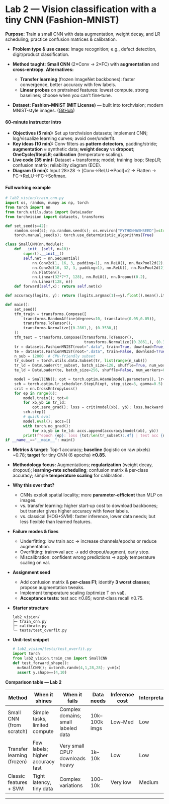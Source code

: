 # Lab 2 — Vision classification with a tiny CNN (Fashion‑MNIST)

**Purpose:** Train a small CNN with data augmentation, weight decay, and LR scheduling; practice confusion matrices & calibration.

* **Problem type & use cases:** Image recognition; e.g., defect detection, digit/product classification.

* **Method taught:** **Small CNN** (2×Conv → 2×FC) with **augmentation** and **cross‑entropy**.
  **Alternatives:**

  * **Transfer learning** (frozen ImageNet backbones): faster convergence, better accuracy with few labels.
  * **Linear probes** on pretrained features: lowest compute, strong baselines; choose when you can’t fine‑tune.

* **Dataset:** **Fashion‑MNIST (MIT License)** — built into torchvision; modern MNIST‑style images. ([GitHub][2])

#### 60‑minute instructor intro

* **Objectives (5 min):** Set up torchvision datasets; implement CNN; log/visualize learning curves; avoid over/underfit.
* **Key ideas (10 min):**
  Conv filters as **pattern detectors**, padding/stride; **augmentation** ≈ synthetic data; **weight decay** vs **dropout**; **OneCycle/StepLR**; **calibration** (temperature scaling).
* **Live code (35 min):** Dataset + transforms; model; training loop; StepLR; confusion matrix; reliability diagram (ECE).
* **Diagram (5 min):** Input 28×28 → \[Conv→ReLU→Pool]×2 → Flatten → FC→ReLU→FC→Softmax.

#### Full working example

```python
# lab2_vision/train_cnn.py
import os, random, numpy as np, torch
from torch import nn
from torch.utils.data import DataLoader
from torchvision import datasets, transforms

def set_seed(s=42):
    random.seed(s); np.random.seed(s); os.environ["PYTHONHASHSEED"]=str(s)
    torch.manual_seed(s); torch.use_deterministic_algorithms(True)

class SmallCNN(nn.Module):
    def __init__(self, n=10):
        super().__init__()
        self.net = nn.Sequential(
            nn.Conv2d(1, 16, 3, padding=1), nn.ReLU(), nn.MaxPool2d(2),
            nn.Conv2d(16, 32, 3, padding=1), nn.ReLU(), nn.MaxPool2d(2),
            nn.Flatten(),
            nn.Linear(32*7*7, 128), nn.ReLU(), nn.Dropout(0.2),
            nn.Linear(128, n))
    def forward(self,x): return self.net(x)

def accuracy(logits, y): return (logits.argmax(1)==y).float().mean().item()

def main():
    set_seed()
    tfm_train = transforms.Compose([
        transforms.RandomAffine(degrees=10, translate=(0.05,0.05)),
        transforms.ToTensor(),
        transforms.Normalize((0.2861,), (0.3530,))
    ])
    tfm_test = transforms.Compose([transforms.ToTensor(),
                                   transforms.Normalize((0.2861,), (0.3530,))])
    tr = datasets.FashionMNIST(root=".data", train=True, download=True, transform=tfm_train)
    te = datasets.FashionMNIST(root=".data", train=False, download=True, transform=tfm_test)
    n_sub = 12000  # CPU-friendly subset
    tr_subset = torch.utils.data.Subset(tr, list(range(n_sub)))
    tr_ld = DataLoader(tr_subset, batch_size=128, shuffle=True, num_workers=0, drop_last=True)
    te_ld = DataLoader(te, batch_size=256, shuffle=False, num_workers=0)

    model = SmallCNN(); opt = torch.optim.AdamW(model.parameters(), lr=1e-3, weight_decay=1e-4)
    sch = torch.optim.lr_scheduler.StepLR(opt, step_size=3, gamma=0.5)
    crit = nn.CrossEntropyLoss()
    for ep in range(6):
        model.train(); tot=0
        for xb,yb in tr_ld:
            opt.zero_grad(); loss = crit(model(xb), yb); loss.backward(); opt.step(); tot+=loss.item()*yb.size(0)
        sch.step()
        # quick eval
        model.eval(); accs=[]
        with torch.no_grad():
            for xb,yb in te_ld: accs.append(accuracy(model(xb), yb))
        print(f"epoch {ep}: loss {tot/len(tr_subset):.4f} | test acc {np.mean(accs):.3f}")
if __name__=="__main__": main()
```

* **Metrics & target:** Top‑1 accuracy; **baseline** (logistic on raw pixels) \~0.78; **target** for tiny CNN (6 epochs) **≥0.85**.

* **Methodology focus:** Augmentations; **regularization** (weight decay, dropout); **learning‑rate scheduling**; confusion matrix & per‑class accuracy; simple **temperature scaling** for calibration.

* **Why this over that?**

  * CNNs exploit spatial locality; more **parameter‑efficient** than MLP on images.
  * vs. transfer learning: higher start‑up cost to download backbones; but transfer gives higher accuracy with fewer labels.
  * vs. classical (HOG+SVM): faster inference, lower data needs; but less flexible than learned features.

* **Failure modes & fixes**

  * Underfitting: low train acc → increase channels/epochs or reduce augmentation.
  * Overfitting: train≫val acc → add dropout/augment, early stop.
  * Miscalibration: confident wrong predictions → apply temperature scaling on val.

* **Assignment seed**

  * Add confusion matrix & **per‑class F1**; identify **3 worst classes**; propose augmentation tweaks.
  * Implement temperature scaling (optimize T on val).
  * **Acceptance tests:** test acc ≥0.85; worst‑class recall ≥0.75.

* **Starter structure**

  ```
  lab2_vision/
  ├─ train_cnn.py
  ├─ calibrate.py
  └─ tests/test_overfit.py
  ```

* **Unit‑test snippet**

  ```python
  # lab2_vision/tests/test_overfit.py
  import torch
  from lab2_vision.train_cnn import SmallCNN
  def test_forward_shape():
    m=SmallCNN(); x=torch.randn(4,1,28,28); y=m(x)
    assert y.shape==(4,10)
  ```

**Comparison table — Lab 2**

| Method                     | When it shines                   | When it fails                       | Data needs    | Inference cost | Interpretability | Typical metrics |
| -------------------------- | -------------------------------- | ----------------------------------- | ------------- | -------------- | ---------------- | --------------- |
| Small CNN (from scratch)   | Simple tasks, limited compute    | Complex domains; small labeled data | 10k–100k imgs | Low–Med        | Low              | Top‑1 acc       |
| Transfer learning (frozen) | Few labels; higher accuracy fast | Very small CPU? downloads heavy     | 1k–10k        | Low            | Low              | Top‑1 acc       |
| Classic features + SVM     | Tight latency, tiny data         | Complex variations                  | 100–10k       | Very low       | Medium           | Top‑1 acc       |

---

[1]: https://archive.ics.uci.edu/dataset/2/adult?utm_source=chatgpt.com "Adult - UCI Machine Learning Repository"
[2]: https://github.com/zalandoresearch/fashion-mnist "GitHub - zalandoresearch/fashion-mnist: A MNIST-like fashion product database. Benchmark"
[3]: https://archive.ics.uci.edu/dataset/228/sms%2Bspam%2Bcollection?utm_source=chatgpt.com "SMS Spam Collection"
[4]: https://archive.ics.uci.edu/ml/datasets/electricityloaddiagrams20112014?utm_source=chatgpt.com "ElectricityLoadDiagrams20112014"
[5]: https://files.grouplens.org/datasets/movielens/ml-100k-README.txt "files.grouplens.org"
[6]: https://files.grouplens.org/datasets/movielens/ml-latest-small-README.html "files.grouplens.org"

